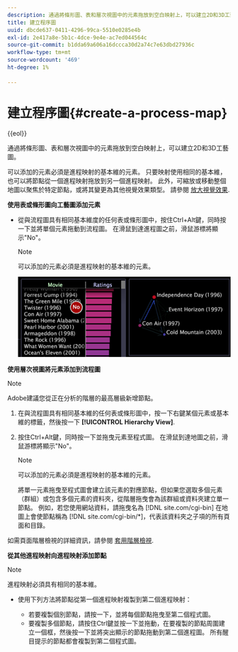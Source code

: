 ```yaml
---
description: 通過將條形圖、表和層次視圖中的元素拖放到空白映射上，可以建立2D和3D工藝圖。
title: 建立程序圖
uuid: dbcde637-0411-4296-99ca-5510e0285e4b
exl-id: 2e417a8e-5b1c-4dce-9e4e-ac7ed044564c
source-git-commit: b1dda69a606a16dccca30d2a74c7e63dbd27936c
workflow-type: tm+mt
source-wordcount: '469'
ht-degree: 1%

---
```


# 建立程序圖{#create-a-process-map}

{{eol}}

通過將條形圖、表和層次視圖中的元素拖放到空白映射上，可以建立2D和3D工藝圖。

可以添加的元素必須是進程映射的基本維的元素。 只要映射使用相同的基本維，也可以將節點從一個進程映射拖放到另一個進程映射。 此外，可縮放或移動整個地圖以聚焦於特定節點，或將其變更為其他視覺效果類型。 請參閱 [放大視覺效果](../../../../home/c-get-started/c-vis/c-zoom-vis.md#concept-7e33670bb5344f78a316f1a84cc20530).

**使用表或條形圖向工藝圖添加元素**

* 從與流程圖具有相同基本維度的任何表或條形圖中，按住Ctrl+Alt鍵，同時按一下並將單個元素拖動到流程圖。 在滑鼠到達進程圖之前，滑鼠游標將顯示&quot;No&quot;。

   >[!NOTE]
   >
   >可以添加的元素必須是進程映射的基本維的元素。

   ![](assets/vis_2DProcessMap_addPages.png)

**使用層次視圖將元素添加到流程圖**

>[!NOTE]
>
>Adobe建議您從正在分析的階層的最高層級新增節點。

1. 在與流程圖具有相同基本維的任何表或條形圖中，按一下右鍵某個元素或基本維的標籤，然後按一下 **[!UICONTROL Hierarchy View]**.
1. 按住Ctrl+Alt鍵，同時按一下並拖曳元素至程式圖。 在滑鼠到達地圖之前，滑鼠游標將顯示&quot;No&quot;。

   >[!NOTE]
   >
   >可以添加的元素必須是進程映射的基本維的元素。

   將單一元素拖曳至程式圖會建立該元素的對應節點，但如果您選取多個元素（群組）或包含多個元素的資料夾，從階層拖曳會為該群組或資料夾建立單一節點。 例如，若您使用網站資料，請拖曳名為 [!DNL site.com/cgi-bin] 在地圖上會使節點稱為 [!DNL site.com/cgi-bin/*]，代表該資料夾之子項的所有頁面和目錄。

如需頁面階層檢視的詳細資訊，請參閱 [套用階層檢視](../../../../home/c-get-started/c-analysis-vis/c-tables/c-hier-vews.md#concept-b461183424a841eb94f8143a0eaf9bff).

**從其他進程映射向進程映射添加節點**

>[!NOTE]
>
>進程映射必須具有相同的基本維。

* 使用下列方法將節點從第一個進程映射複製到第二個進程映射：

   * 若要複製個別節點，請按一下，並將每個節點拖曳至第二個程式圖。
   * 要複製多個節點，請按住Ctrl鍵並按一下並拖動，在要複製的節點周圍建立一個框，然後按一下並將突出顯示的節點拖動到第二個進程圖。 所有醒目提示的節點都會複製到第二個程式圖。
